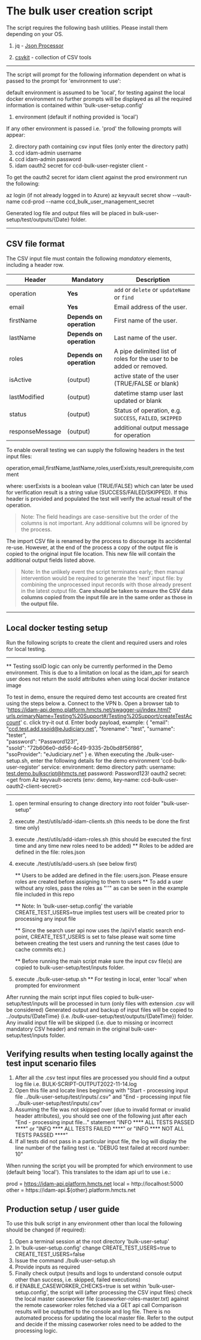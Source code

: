 # The bulk user creation script

The script requires the following bash utilities. Please install them depending on your OS.

1. jq - [Json Processor](https://stedolan.github.io/jq)

2. [csvkit](https://formulae.brew.sh/formula/csvkit) - collection of CSV tools 

----
The script will prompt for the following information dependent on what is passed to the prompt for 'environment to use':

default environment is assumed to be 'local', for testing against the local docker environment no further prompts will be displayed
as all the required information is contained within 'bulk-user-setup.config'

1. environment (default if nothing provided is 'local')

If any other environment is passed i.e. 'prod' the following prompts will appear:

2. directory path containing csv input files (only enter the directory path)
3. ccd idam-admin username
4. ccd idam-admin password
5. idam oauth2 secret for ccd-bulk-user-register client -


To get the oauth2 secret for idam client against the prod environment run the following:

az login (if not already logged in to Azure)
az keyvault secret show --vault-name ccd-prod --name ccd_bulk_user_management_secret

Generated log file and output files will be placed in bulk-user-setup/test/outputs/{Date} folder.

----

## CSV file format

The CSV input file must contain the following *mandatory* elements, including a header row.

| Header            | Mandatory                | Description                                                         |
|-------------------|--------------------------|---------------------------------------------------------------------|
| operation         | **Yes**                  | `add` or `delete` or `updateName` or `find`                         |
| email             | **Yes**                  | Email address of the user.                                          |
| firstName         | **Depends on operation** | First name of the user.                                             |
| lastName          | **Depends on operation** | Last name of the user.                                              |
| roles             | **Depends on operation** | A pipe delimited list of roles for the user to be added or removed. |
| isActive          | (output)                 | active state of the user (TRUE/FALSE or blank)                      |
| lastModified      | (output)                 | datetime stamp user last updated or blank                           |
| status            | (output)                 | Status of operation, e.g. `SUCCESS`, `FAILED`, `SKIPPED`            |
| responseMessage   | (output)                 | additional output message for operation                             |

To enable overall testing we can supply the following headers in the test input files:

operation,email,firstName,lastName,roles,userExists,result,prerequisite,comment

where: 
userExists is a boolean value (TRUE/FALSE) which can later be used for verification
result is a string value (SUCCESS/FAILED/SKIPPED). If this header is provided and populated the test will verify the actual 
result of the operation.


> Note: The field headings are case-sensitive but the order of the columns is not important. Any additional columns
  will be ignored by the process.

The import CSV file is renamed by the process to discourage its accidental re-use. However, at the end of the process
 a copy of the output file is copied to the original input file location. This new file will contain the additional
 output fields listed above.

> Note: In the unlikely event the script terminates early; then manual intervention would be required to generate the
  ‘next’ input file: by combining the unprocessed input records with those already present in the latest output file.
  **Care should be taken to ensure the CSV data columns copied from the input file are in the same order as those in
  the output file.**

----

## Local docker testing setup

Run the following scripts to create the client and required users and roles for local testing.

****************************************************************************************************************************************************************************
** Testing ssoID logic can only be currently performed in the Demo environment. This is due to a limitation on local
   as the idam_api for search user does not return the ssoId attributes when using local docker instance image
   
   To test in demo, ensure the required demo test accounts are created first using the steps below
   a. Connect to the VPN
   b. Open a browser tab to 'https://idam-api.demo.platform.hmcts.net/swagger-ui/index.html?urls.primaryName=Testing%20Support#/Testing%20Support/createTestAccount'
   c. click try-it out
   d. Enter body payload, example:
        {
            "email": "ccd.test.add.ssoid@eJudiciary.net",
            "forename": "test",
            "surname": "tester",   
            "password": "Password123!",   
            "ssoId": "72b606e0-dd56-4c49-9335-2b0bd8f56f86",   
            "ssoProvider": "eJudiciary.net" 
        }
    e.  When executing the ./bulk-user-setup.sh, enter the following details for the demo environment 'ccd-bulk-user-register' service:
        environment: demo
        directory path: <enter absolute path and file name of input file to test in demo>
        username: test.demo.bulkscript@hmcts.net
        password: Password123!
        oauth2 secret: <get from Az keyvault-secrets (env: demo, key-name: ccd-bulk-user-oauth2-client-secret)>
****************************************************************************************************************************************************************************

1. open terminal ensuring to change directory into root folder "bulk-user-setup"
2. execute ./test/utils/add-idam-clients.sh (this needs to be done the first time only)
3. execute ./test/utils/add-idam-roles.sh (this should be executed the first time and any time new roles need to be added)
   ** Roles to be added are defined in the file: roles.json
4. execute ./test/utils/add-users.sh (see below first)

   ** Users to be added are defined in the file: users.json. Please ensure roles are created before assigning to them to users
   ** To add a user without any roles, pass the roles as "''" as can be seen in the example file included in this repo

   ** Note: In 'bulk-user-setup.config' the variable CREATE_TEST_USERS=true implies test users will be created 
      prior to processing any input file
   
   ** Since the search user api now uses the /api/v1 elastic search end-point, CREATE_TEST_USERS is set to false
      please wait some time between creating the test users and running the test cases (due to cache commits etc.)

   ** Before running the main script make sure the input csv file(s) are copied to bulk-user-setup/test/inputs folder.
   
5. execute ./bulk-user-setup.sh
   ** For testing in local, enter 'local' when prompted for environment

After running the main script input files copied to bulk-user-setup/test/inputs will be processed in turn (only files with extension .csv will be considered)
Generated output and backup of input files will be copied to ../outputs/{DateTime} (i.e. /bulk-user-setup/test/outputs/{DateTime}) folder.
Any invalid input file will be skipped (i.e. due to missing or incorrect mandatory CSV header) and remain in the original bulk-user-setup/test/inputs folder.

## Verifying results when testing locally against the test input scenario files

1. After all the .csv test input files are processed you should find a output log file i.e. BULK-SCRIPT-OUTPUT2022-11-14.log
2. Open this file and locate lines beginning with "Start - processing input file ../bulk-user-setup/test/inputs/<file>.csv"
   and "End - processing input file ../bulk-user-setup/test/inputs/<file>.csv"
3. Assuming the file was not skipped over (due to invalid format or invalid header attributes), you should see one of 
   the following just after each "End - processing input file..." statement
   "INFO **** ALL TESTS PASSED ****" or "INFO **** ALL TESTS FAILED ****" or "INFO **** NOT ALL TESTS PASSED ****"
4. If all tests did not pass in a particular input file, the log will display the line number of the failing test i.e.
   "DEBUG test failed at record number: 10"

When running the script you will be prompted for which environment to use (default being 'local'). This translates to the idam api url to use i.e.:

prod = https://idam-api.platform.hmcts.net
local = http://localhost:5000
other = https://idam-api.${other}.platform.hmcts.net

## Production setup / user guide

To use this bulk script in any environment other than local the following should be changed (if required):

1. Open a terminal session at the root directory 'bulk-user-setup'
2. In 'bulk-user-setup.config' change CREATE_TEST_USERS=true to CREATE_TEST_USERS=false
3. Issue the command ./bulk-user-setup.sh
4. Provide inputs as required
5. Finally check output (results and logs to understand console output other than success, i.e. skipped, failed executions)
6. if ENABLE_CASEWORKER_CHECKS=true is set within 'bulk-user-setup.config', the script will (after processing the CSV input files) 
   check the local master caseworker file (caseworker-roles-master.txt) against the remote caseworker roles fetched via a GET api call
   Comparison results will be outputted to the console and log file. There is no automated process for updating the local master file.
   Refer to the output and decide if the missing caseworker roles need to be added to the processing logic.

